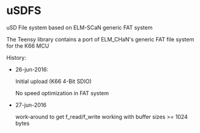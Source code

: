 # uSDFS
uSD File system based on ELM-SCaN generic FAT system

The Teensy library contains a port of ELM_CHaN's generic FAT file system for the K66 MCU 


History:
- 26-jun-2016: 

    Initial upload (K66 4-Bit SDIO)

    No speed optimization in FAT system
- 27-jun-2016

    work-around to get f_read/f_write working with buffer sizes >= 1024 bytes
    


